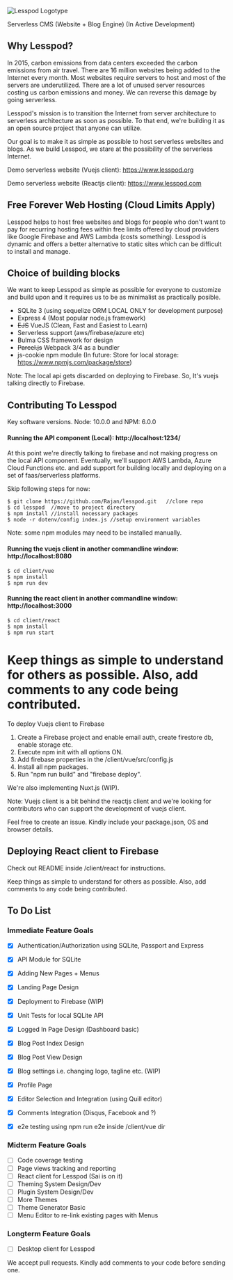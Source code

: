 ![Lesspod Logotype](https://github.com/Tobaloidee/lesspod/blob/master/images/readme-logo.png)

Serverless CMS (Website + Blog Engine) (In Active Development)


## Why Lesspod?

In 2015, carbon emissions from data centers exceeded the carbon emissions from air travel. There are 16 million websites being added to the Internet every month. Most websites require servers to host and most of the servers are underutilized. There are a lot of unused server resources costing us carbon emissions and money. We can reverse this damage by going serverless. 

Lesspod's mission is to transition the Internet from server architecture to serverless architecture as soon as possible. To that end, we're building it as an open source project that anyone can utilize.

Our goal is to make it as simple as possible to host serverless websites and blogs. As we build Lesspod, we stare at the possibility of the serverless Internet.

Demo serverless website (Vuejs client): https://www.lesspod.org

Demo serverless website (Reactjs client): https://www.lesspod.com

## Free Forever Web Hosting (Cloud Limits Apply)

Lesspod helps to host free websites and blogs for people who don't want to pay for recurring hosting fees within free limits offered by cloud providers like Google Firebase and AWS Lambda (costs something). Lesspod is dynamic and offers a better alternative to static sites which can be difficult to install and manage.

## Choice of building blocks

We want to keep Lesspod as simple as possible for everyone to customize and build upon and it requires us to be as minimalist as practically posible.

- SQLite 3 (using sequelize ORM LOCAL ONLY for development purpose)
- Express 4 (Most popular node.js framework)
- ~~EJS~~ VueJS (Clean, Fast and Easiest to Learn)
- Serverless support (aws/firebase/azure etc)
- Bulma CSS framework for design
- ~~Parcel.js~~ Webpack 3/4 as a bundler
- js-cookie npm module (In future: Store for local storage: https://www.npmjs.com/package/store)

Note: The local api gets discarded on deploying to Firebase. So, It's vuejs talking directly to Firebase.


## Contributing To Lesspod

Key software versions. Node: 10.0.0 and NPM: 6.0.0

#### Running the API component (Local): http://localhost:1234/

At this point we're directly talking to firebase and not making progress on the local API component. Eventually, we'll support AWS Lambda, Azure Cloud Functions etc. and add support for building locally and deploying on a set of faas/serverless platforms.

Skip following steps for now:

```
$ git clone https://github.com/Rajan/lesspod.git   //clone repo
$ cd lesspod  //move to project directory
$ npm install //install necessary packages 
$ node -r dotenv/config index.js //setup environment variables
```
Note: some npm modules may need to be installed manually.

<!-- parcel index.js // not yet working -->

#### Running the vuejs client in another commandline window: http://localhost:8080

```
$ cd client/vue
$ npm install
$ npm run dev
```


#### Running the react client in another commandline window: http://localhost:3000

```
$ cd client/react
$ npm install
$ npm run start
```

Keep things as simple to understand for others as possible. Also, add comments to any code being contributed.
=======
To deploy Vuejs client to Firebase 


1. Create a Firebase project and enable email auth, create firestore db, enable storage etc.
2. Execute npm init with all options ON.
3. Add firebase properties in the /client/vue/src/config.js
4. Install all npm packages. 
5. Run "npm run build" and "firebase deploy".


We're also implementing Nuxt.js (WIP).

Note: Vuejs client is a bit behind the reactjs client and we're looking for contributors who can support the development of vuejs client. 


Feel free to create an issue. Kindly include your package.json, OS and browser details.


## Deploying React client to Firebase

Check out README inside /client/react for instructions.


Keep things as simple to understand for others as possible. Also, add comments to any code being contributed.

## To Do List

### Immediate Feature Goals

- [x] Authentication/Authorization using SQLite, Passport and Express
- [x] API Module for SQLite
- [x] Adding New Pages + Menus
- [x] Landing Page Design
- [x] Deployment to Firebase (WIP)
- [x] Unit Tests for local SQLite API
- [x] Logged In Page Design (Dashboard basic)
- [x] Blog Post Index Design
- [x] Blog Post View Design
- [x] Blog settings i.e. changing logo, tagline etc. (WIP)
- [x] Profile Page
- [x] Editor Selection and Integration (using Quill editor)
- [x] Comments Integration (Disqus, Facebook and ?)
- [x] e2e testing using npm run e2e inside /client/vue dir


### Midterm Feature Goals
- [ ] Code coverage testing
- [ ] Page views tracking and reporting
- [ ] React client for Lesspod (Sai is on it)
- [ ] Theming System Design/Dev
- [ ] Plugin System Design/Dev 
- [ ] More Themes 
- [ ] Theme Generator Basic 
- [ ] Menu Editor to re-link existing pages with Menus

### Longterm Feature Goals

- [ ] Desktop client for Lesspod


We accept pull requests. Kindly add comments to your code before sending one.
